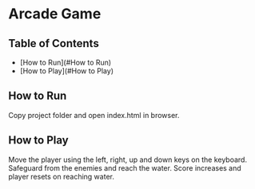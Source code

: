 Arcade Game
===============================

## Table of Contents

* [How to Run](#How to Run)
* [How to Play](#How to Play)

## How to Run

Copy project folder and open index.html in browser.

## How to Play

Move the player using the left, right, up and down keys on the keyboard. Safeguard from the enemies and reach the water.
Score increases and player resets on reaching water.